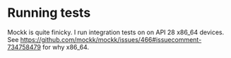 # Running tests
Mockk is quite finicky. I run integration tests on on API 28 x86_64 devices.
See <https://github.com/mockk/mockk/issues/466#issuecomment-734758479> for why x86_64.
